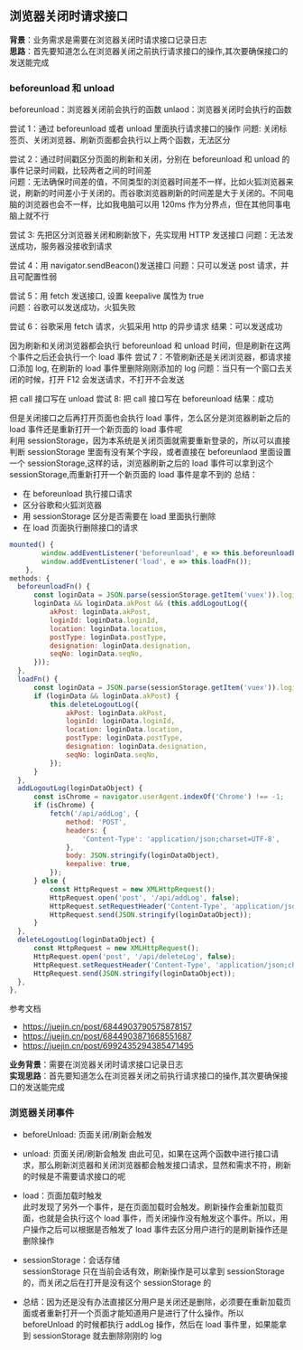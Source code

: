 ## 浏览器关闭时请求接口

**背景**：业务需求是需要在浏览器关闭时请求接口记录日志  
**思路**：首先要知道怎么在浏览器关闭之前执行请求接口的操作,其次要确保接口的发送能完成

### beforeunload 和 unload

beforeunload：浏览器关闭前会执行的函数
unlaod：浏览器关闭时会执行的函数

尝试 1：通过 beforeunload 或者 unload 里面执行请求接口的操作
问题: 关闭标签页、关闭浏览器、刷新页面都会执行以上两个函数，无法区分

尝试 2：通过时间戳区分页面的刷新和关闭，分别在 beforeunload 和 unload 的事件记录时间戳，比较两者之间的时间差  
问题：无法确保时间差的值，不同类型的浏览器时间差不一样，比如火狐浏览器来说，刷新的时间差小于关闭的。而谷歌浏览器刷新的时间差是大于关闭的。不同电脑的浏览器也会不一样，比如我电脑可以用 120ms 作为分界点，但在其他同事电脑上就不行

尝试 3: 先把区分浏览器关闭和刷新放下，先实现用 HTTP 发送接口
问题：无法发送成功，服务器没接收到请求

尝试 4：用 navigator.sendBeacon()发送接口
问题：只可以发送 post 请求，并且可配置性弱

尝试 5：用 fetch 发送接口, 设置 keepalive 属性为 true  
问题：谷歌可以发送成功，火狐失败

尝试 6：谷歌采用 fetch 请求，火狐采用 http 的异步请求
结果：可以发送成功

因为刷新和关闭浏览器都会执行 beforeunload 和 unload 时间，但是刷新在这两个事件之后还会执行一个 load 事件
尝试 7：不管刷新还是关闭浏览器，都请求接口添加 log, 在刷新的 load 事件里删除刚刚添加的 log
问题：当只有一个窗口去关闭的时候，打开 F12 会发送请求，不打开不会发送

把 call 接口写在 unload
尝试 8: 把 call 接口写在 beforeunload
结果：成功

但是关闭接口之后再打开页面也会执行 load 事件，怎么区分是浏览器刷新之后的 load 事件还是重新打开一个新页面的 load 事件呢  
利用 sessionStorage，因为本系统是关闭页面就需要重新登录的，所以可以直接判断 sessionStorage 里面有没有某个字段，或者直接在 beforeunlaod 里面设置一个 sessionStorage,这样的话，浏览器刷新之后的 load 事件可以拿到这个 sessionStorage,而重新打开一个新页面的 load 事件是拿不到的
总结：

- 在 beforeunload 执行接口请求
- 区分谷歌和火狐浏览器
- 用 sessionStorage 区分是否需要在 load 里面执行删除
- 在 load 页面执行删除接口的请求

```js
mounted() {
        window.addEventListener('beforeunload', e => this.beforeunloadFn());
        window.addEventListener('load', e => this.loadFn());
    },
methods: {
  beforeunloadFn() {
      const loginData = JSON.parse(sessionStorage.getItem('vuex')).loginModule;
      loginData && loginData.akPost && (this.addLogoutLog({
          akPost: loginData.akPost,
          loginId: loginData.loginId,
          location: loginData.location,
          postType: loginData.postType,
          designation: loginData.designation,
          seqNo: loginData.seqNo,
      }));
  },
  loadFn() {
      const loginData = JSON.parse(sessionStorage.getItem('vuex')).loginModule;
      if (loginData && loginData.akPost) {
          this.deleteLogoutLog({
              akPost: loginData.akPost,
              loginId: loginData.loginId,
              location: loginData.location,
              postType: loginData.postType,
              designation: loginData.designation,
              seqNo: loginData.seqNo,
          });
      }
  },
  addLogoutLog(loginDataObject) {
      const isChrome = navigator.userAgent.indexOf('Chrome') !== -1;
      if (isChrome) {
          fetch('/api/addLog', {
              method: 'POST',
              headers: {
                  'Content-Type': 'application/json;charset=UTF-8',
              },
              body: JSON.stringify(loginDataObject),
              keepalive: true,
          });
      } else {
          const HttpRequest = new XMLHttpRequest();
          HttpRequest.open('post', '/api/addLog', false);
          HttpRequest.setRequestHeader('Content-Type', 'application/json;charset=UTF-8');
          HttpRequest.send(JSON.stringify(loginDataObject));
      }
  },
  deleteLogoutLog(loginDataObject) {
      const HttpRequest = new XMLHttpRequest();
      HttpRequest.open('post', '/api/deleteLog', false);
      HttpRequest.setRequestHeader('Content-Type', 'application/json;charset=UTF-8');
      HttpRequest.send(JSON.stringify(loginDataObject));
  },
},
```

参考文档

- https://juejin.cn/post/6844903790575878157
- https://juejin.cn/post/6844903871668551687
- https://juejin.cn/post/6992435294385471495

**业务背景**：需要在浏览器关闭时请求接口记录日志  
**实现思路**：首先要知道怎么在浏览器关闭之前执行请求接口的操作,其次要确保接口的发送能完成

### 浏览器关闭事件

- beforeUnload: 页面关闭/刷新会触发
- unload: 页面关闭/刷新会触发
  由此可见，如果在这两个函数中进行接口请求，那么刷新浏览器和关闭浏览器都会触发接口请求，显然和需求不符，刷新的时候是不需要请求接口的呢

- load：页面加载时触发  
  此时发现了另外一个事件，是在页面加载时会触发。刷新操作会重新加载页面，也就是会执行这个 load 事件，而关闭操作没有触发这个事件。所以，用户操作之后可以根据是否触发了 load 事件去区分用户进行的是刷新操作还是删除操作
- sessionStorage：会话存储  
  sessionStorage 只在当前会话有效，刷新操作是可以拿到 sessionStorage 的，而关闭之后在打开是没有这个 sessionStorage 的

- 总结：因为还是没有办法直接区分用户是关闭还是删除，必须要在重新加载页面或者重新打开一个页面才能知道用户是进行了什么操作。所以 beforeUnload 的时候都执行 addLog 操作，然后在 load 事件里，如果能拿到 sessionStorage 就去删除刚刚的 log
